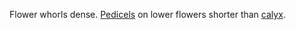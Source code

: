 Flower whorls dense. [Pedicels](./g/pedicel.html) on lower flowers shorter than [calyx](./g/calyx.html).
